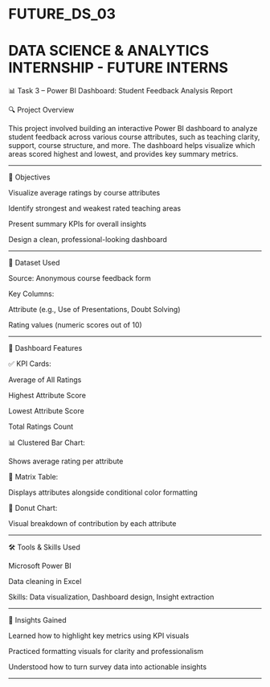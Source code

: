 # FUTURE_DS_03

# DATA SCIENCE & ANALYTICS INTERNSHIP - FUTURE INTERNS

📊 Task 3 – Power BI Dashboard: Student Feedback Analysis Report

🔍 Project Overview

This project involved building an interactive Power BI dashboard to analyze student feedback across various course attributes, such as teaching clarity, support, course structure, and more. The dashboard helps visualize which areas scored highest and lowest, and provides key summary metrics.


---

🎯 Objectives

Visualize average ratings by course attributes

Identify strongest and weakest rated teaching areas

Present summary KPIs for overall insights

Design a clean, professional-looking dashboard



---

📁 Dataset Used

Source: Anonymous course feedback form

Key Columns:

Attribute (e.g., Use of Presentations, Doubt Solving)

Rating values (numeric scores out of 10)




---

📌 Dashboard Features

✅ KPI Cards:

Average of All Ratings

Highest Attribute Score

Lowest Attribute Score

Total Ratings Count


📊 Clustered Bar Chart:

Shows average rating per attribute


🧮 Matrix Table:

Displays attributes alongside conditional color formatting


🍩 Donut Chart:

Visual breakdown of contribution by each attribute




---

🛠 Tools & Skills Used

Microsoft Power BI

Data cleaning in Excel

Skills: Data visualization, Dashboard design, Insight extraction



---

🧠 Insights Gained

Learned how to highlight key metrics using KPI visuals

Practiced formatting visuals for clarity and professionalism

Understood how to turn survey data into actionable insights



---
